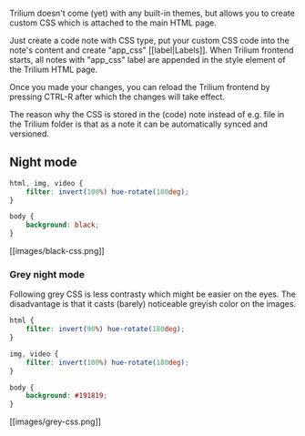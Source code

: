 Trilium doesn't come (yet) with any built-in themes, but allows you to create custom CSS which is attached to the main HTML page.

Just create a code note with CSS type, put your custom CSS code into the note's content and create "app_css" [[label|Labels]]. When Trilium frontend starts, all notes with "app_css" label are appended in the style element of the Trilium HTML page.

Once you made your changes, you can reload the Trilium frontend by pressing CTRL-R after which the changes will take effect.

The reason why the CSS is stored in the (code) note instead of e.g. file in the Trilium folder is that as a note it can be automatically synced and versioned.

## Night mode

```CSS
html, img, video {
    filter: invert(100%) hue-rotate(180deg);
}

body {
    background: black;
}
```

[[images/black-css.png]]

### Grey night mode

Following grey CSS is less contrasty which might be easier on the eyes. The disadvantage is that it casts (barely) noticeable greyish color on the images.

```CSS
html {
    filter: invert(90%) hue-rotate(180deg);
}

img, video {
    filter: invert(100%) hue-rotate(180deg);
}

body {
    background: #191819;
}
```

[[images/grey-css.png]]